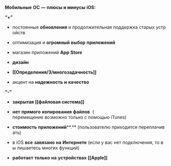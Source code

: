 **Мобильные** **ОС** **—** **плюсы и минусы** **iOS:**

**“+”**


- постоянные **обновления** и продолжительная поддержка старых устройств
    
- оптимизация и **огромный** **выбор** **приложений**
    
- магазин приложений **App** **Store**
    

-   **дизайн**
    
-   **[[Определения/3/многозадачность]]**
    

- акцент на **надежность** **и** **качество**
    
**“-”**
-   **закрытая** **[[файловая система]]**
    

-  **нет** **прямого** **копирования** **файлов**  (  перемещение возможно только с помощью iTunes)
    
- **стоимость** **приложений****.** (пользователю приходится переплачивать)
    
- в iOS **все** **завязано** **на** **Интернете** (если у вас нет подключения, то вы лишаетесь многих функций)
    

- **работает** **только** **на** **устройствах** **[[Apple]]**